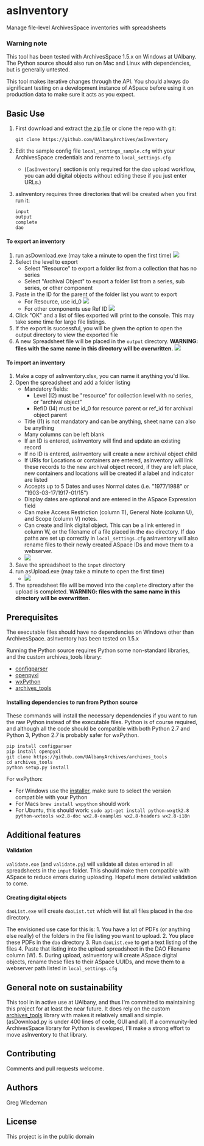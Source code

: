 # asInventory
Manage file-level ArchivesSpace inventories with spreadsheets

### Warning note

This tool has been tested with ArchivesSpace 1.5.x on Windows at UAlbany. The Python source should also run on Mac and Linux with dependencies, but is generally untested.

This tool makes iterative changes through the API. You should always do significant testing on a development instance of ASpace before using it on production data to make sure it acts as you expect.

## Basic Use

1. First download and extract [the zip file](https://github.com/UAlbanyArchives/archives_tools/archive/master.zip) or clone the repo with git:

	```
	git clone https://github.com/UAlbanyArchives/asInventory
	```

2. Edit the sample config file `local_settings_sample.cfg` with your ArchivesSpace credentials and rename to `local_settings.cfg` 
	* (`[asInventory]` section is only required for the dao upload workflow, you can add digital objects without editing these if you just enter URLs.)
3. asInventory requires three directories that will be created when you first run it:
	```
	input
	output
	complete
	dao
	```

#### To export an inventory

1. run asDownload.exe (may take a minute to open the first time)
	![](screenshots/screenshot1.png)
2. Select the level to export
	* Select "Resource" to export a folder list from a collection that has no series
	* Select "Archival Object" to export a folder list from a series, sub series, or other component
3. Paste in the ID for the parent of the folder list you want to export
	* For Resource, use id_0
	![](screenshots/screenshot2.png)
	* For other components use Ref ID
	![](screenshots/screenshot3.png)
4. Click "OK" and a list of files exported will print to the console. This may take some time for large file listings.
5. If the export is successful, you will be given the option to open the output directory to view the exported file
6. A new Spreadsheet file will be placed in the `output` directory. **WARNING: files with the same name in this directory will be overwritten.**
	![](screenshots/screenshot4.png)

#### To import an inventory

1. Make a copy of asInventory.xlsx, you can name it anything you'd like.
2. Open the spreadsheet and add a folder listing
	* Mandatory fields:
		* Level (I2) must be "resource" for collection level with no series, or "archival object"
		* RefID (I4) must be id_0 for resource parent or ref_id for archival object parent
	* Title (I1) is not mandatory and can be anything, sheet name can also be anything
	* Many columns can be left blank
	* If an ID is entered, asInventory will find and update an existing record
	* If no ID is entered, asInventory will create a new archival object child
	* If URIs for Locations or containers are entered, asInventory will link these records to the new archival object record, if they are left place, new containers and locations will be created if a label and indicator are listed
	* Accepts up to 5 Dates and uses Normal dates (i.e. "1977/1988" or "1903-03-17/1917-01/15")
	* Display dates are optional and are entered in the ASpace Expression field
	* Can make Access Restriction (column T), General Note (column U), and Scope (column V) notes.
	* Can create and link digital object. This can be a link entered in column W, or the filename of a file placed in the `dao` directory. If dao paths are set up correctly in `local_settings.cfg` asInventory will also rename files to their newly created ASpace IDs and move them to a webserver.
	* ![](screenshots/screenshot5.png)
3. Save the spreadsheet to the `input` directory
4. run asUpload.exe (may take a minute to open the first time)
	* ![](screenshots/screenshot5.png)
5. The spreadsheet file will be moved into the `complete` directory after the upload is completed. **WARNING: files with the same name in this directory will be overwritten.**

## Prerequisites

The executable files should have no dependencies on Windows other than ArchivesSpace. asInventory has been tested on 1.5.x 

Running the Python source requires Python some non-standard libraries, and the custom archives_tools library:

* [configparser](https://docs.python.org/3/library/configparser.html)
* [openpyxl](https://openpyxl.readthedocs.io/en/default/)
* [wxPython](https://wxpython.org/)
* [archives_tools](https://github.com/UAlbanyArchives/archives_tools)


#### Installing dependencies to run from Python source

These commands will install the necessary dependencies if you want to run the raw Python instead of the executable files. Python is of course required, and although all the code should be compatible with both Python 2.7 and Python 3, Python 2.7 is probably safer for wxPython.

```
pip install configparser
pip install openpyxl
git clone https://github.com/UAlbanyArchives/archives_tools
cd archives_tools
python setup.py install
```
For wxPython:
	
* For Windows use the [installer](http://www.wxpython.org/download.php), make sure to select the version compatible with your Python
* For Macs `brew install wxpython` should work
* For Ubuntu, this should work: `sudo apt-get install python-wxgtk2.8 python-wxtools wx2.8-doc wx2.8-examples wx2.8-headers wx2.8-i18n`

## Additional features

#### Validation

`validate.exe` (and `validate.py`) will validate all dates entered in all spreadsheets in the `input` folder. This should make them compatible with ASpace to reduce errors during uploading. Hopeful more detailed validation to come.

#### Creating digital objects

`daoList.exe` will create `daoList.txt` which will list all files placed in the `dao` directory.

The envisioned use case for this is:
	1. You have a lot of PDFs (or anything else really) of the folders in the file listing you want to upload.
	2. You place these PDFs in the `dao` directory
	3. Run `daoList.exe` to get a text listing of the files
	4. Paste that listing into the upload spreadsheet in the DAO Filename column (W).
	5. During upload, asInventory will create ASpace digital objects, rename these files to their ASpace UUIDs, and move them to a webserver path listed in `local_settings.cfg`

## General note on sustainability

This tool in in active use at UAlbany, and thus I'm committed to maintaining this project for at least the near future. It does rely on the custom [archives_tools](https://github.com/UAlbanyArchives/archives_tools) library with makes it relatively small and simple. (asDownload.py is under 400 lines of code, GUI and all). If a community-led ArchivesSpace library for Python is developed, I'll make a strong effort to move asInventory to that library.


## Contributing

Comments and pull requests welcome.

## Authors

Greg Wiedeman

## License

This project is in the public domain